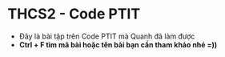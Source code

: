 # THCS2 - Code PTIT
- Đây là bài tập trên Code PTIT mà Quanh đã làm được
- __Ctrl + F tìm mã bài hoặc tên bài bạn cần tham khảo nhé =))__
